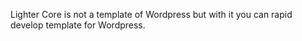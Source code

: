 Lighter Core is not a template of Wordpress but with it
 you can rapid develop template for Wordpress.